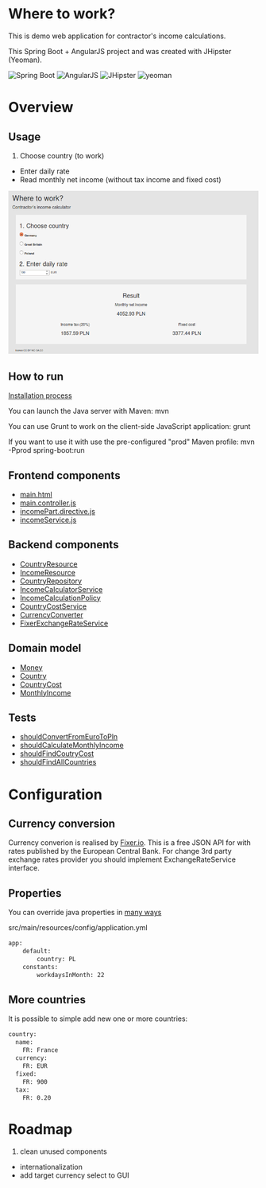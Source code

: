 # Where to work?
 This is demo web application for contractor's income calculations.

 This Spring Boot + AngularJS project and was created with JHipster (Yeoman).

![Spring Boot](http://jhipster.github.io/images/logo-spring-boot.png)
![AngularJS](http://jhipster.github.io/images/logo-angularjs.png)
![JHipster](http://jhipster.github.io/images/logo-jhipster.png)
![yeoman](http://jhipster.github.io/images/logo-yeoman.png)
 
# Overview

## Usage
1. Choose country (to work) 
* Enter daily rate 
* Read monthly net income (without tax income and fixed cost)

![screenshot](doc/screenshot.png)

## How to run

[Installation process](https://jhipster.github.io/installation.html)

You can launch the Java server with Maven: mvn 

You can use Grunt to work on the client-side JavaScript application: grunt 

If you want to use it with use the pre-configured "prod" Maven profile: mvn -Pprod spring-boot:run 

## Frontend components
- [main.html](src/main/webapp/scripts/app/main/main.html)
- [main.controller.js](src/main/webapp/scripts/app/main/main.controller.js)
- [incomePart.directive.js](src/main/webapp/scripts/app/income/incomePart.directive.js)
- [incomeService.js](src/main/webapp/scripts/app/income/incomeService.js)

## Backend components
- [CountryResource](src/main/java/pl/hexmind/wtw/web/rest/CountryResource.java)
- [IncomeResource](src/main/java/pl/hexmind/wtw/web/rest/IncomeResource.java)
- [CountryRepository](src/main/java/pl/hexmind/wtw/service/income/CountryRepository.java)
- [IncomeCalculatorService](src/main/java/pl/hexmind/wtw/service/income/IncomeCalculatorService.java)
- [IncomeCalculationPolicy](src/main/java/pl/hexmind/wtw/service/income/IncomeCalculationPolicy.java)
- [CountryCostService](src/main/java/pl/hexmind/wtw/service/income/CountryCostService.java)
- [CurrencyConverter](src/main/java/pl/hexmind/wtw/service/exchange/CurrencyConverter.java)
- [FixerExchangeRateService](src/main/java/pl/hexmind/wtw/service/exchange/FixerExchangeRateService.java)

## Domain model
- [Money](src/main/java/pl/hexmind/wtw/model/Money.java)
- [Country](src/main/java/pl/hexmind/wtw/model/Country.java)
- [CountryCost](src/main/java/pl/hexmind/wtw/model/CountryCost.java)
- [MonthlyIncome](src/main/java/pl/hexmind/wtw/model/MonthlyIncome.java)

## Tests
- [shouldConvertFromEuroToPln](src/test/java/pl/hexmind/wtw/service/CurrencyConverterTest.java)
- [shouldCalculateMonthlyIncome](src/test/java/pl/hexmind/wtw/service/IncomeCalculationPolicyTest.java)
- [shouldFindCoutryCost](src/test/java/pl/hexmind/wtw/service/CountryCostServiceTest.java)
- [shouldFindAllCountries](src/test/java/pl/hexmind/wtw/service/CountryRepositoryTest.java)

# Configuration

## Currency conversion
Currency converion is realised by [Fixer.io](http://fixer.io/). This is a free JSON API for with rates published by the European Central Bank.
For change 3rd party exchange rates provider you should implement ExchangeRateService interface.

## Properties
You can override java properties in [many ways](http://docs.spring.io/spring-boot/docs/current/reference/html/boot-features-external-config.htm)

src/main/resources/config/application.yml

```
app:
    default:
        country: PL
    constants:
        workdaysInMonth: 22
```
## More countries
It is possible to simple add new one or more countries:
```
country:
  name:
    FR: France
  currency:
    FR: EUR
  fixed:
    FR: 900
  tax:
    FR: 0.20
```

# Roadmap
1. clean unused components
* internationalization
* add target currency select to GUI